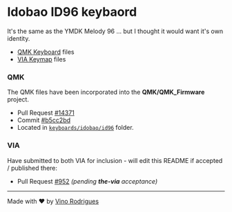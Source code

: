 # Idobao ID96 keybaord

It's the same as the YMDK Melody 96 ... but I thought it would want it's own identity.

* [QMK Keyboard](QMK/) files
* [VIA Keymap](VIA/) files

### QMK

The QMK files have been incorporated into the **QMK/QMK_Firmware** project.

* Pull Request [#14371](https://github.com/qmk/qmk_firmware/pull/14371)
* Commit [#b5cc2bd](https://github.com/vinorodrigues/qmk_firmware/commit/b5cc2bdc34d9091e7b31fcb9676e0d37b0282aad)
* Located in [`keyboards/idobao/id96`](https://github.com/qmk/qmk_firmware/tree/master/keyboards/idobao/id96) folder.


### VIA

Have submitted to both VIA for inclusion - will edit this README if accepted / published there:

* Pull Request [#952](https://github.com/the-via/keyboards/pull/952) *(pending ***the-via*** acceptance)*


* * *

Made with &#9829; by [Vino Rodrigues](https://github.com/vinorodrigues)
